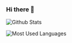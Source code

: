 ### Hi there 👋
![Github Stats](https://github-readme-stats.vercel.app/api?username=liujiajiayu&show_icons=true&theme=dark&count_private=true)

![Most Used Languages](https://github-readme-stats.vercel.app/api/top-langs/?username=liujiajiayu&theme=dark&layout=compact)
<!--
**liujiajiayu/liujiajiayu** is a ✨ _special_ ✨ repository because its `README.md` (this file) appears on your GitHub profile.

Here are some ideas to get you started:

- 🔭 I’m currently working on ...
- 🌱 I’m currently learning ...
- 👯 I’m looking to collaborate on ...
- 🤔 I’m looking for help with ...
- 💬 Ask me about ...
- 📫 How to reach me: ...
- 😄 Pronouns: ...
- ⚡ Fun fact: ...
-->
